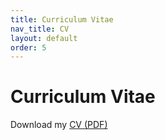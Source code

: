 ```yaml
---
title: Curriculum Vitae
nav_title: CV
layout: default
order: 5
---
```


# Curriculum Vitae

Download my [CV (PDF)](./vitae-gedare.pdf)

